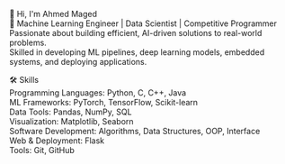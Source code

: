 
👋 Hi, I'm Ahmed Maged  
🎯 Machine Learning Engineer | Data Scientist | Competitive Programmer  
Passionate about building efficient, AI-driven solutions to real-world problems.  
Skilled in developing ML pipelines, deep learning models, embedded systems, and deploying applications.  

🛠️ Skills  
Programming Languages: Python, C, C++, Java  
ML Frameworks: PyTorch, TensorFlow, Scikit-learn  
Data Tools: Pandas, NumPy, SQL  
Visualization: Matplotlib, Seaborn  
Software Development: Algorithms, Data Structures, OOP, Interface  
Web & Deployment: Flask  
Tools: Git, GitHub  
